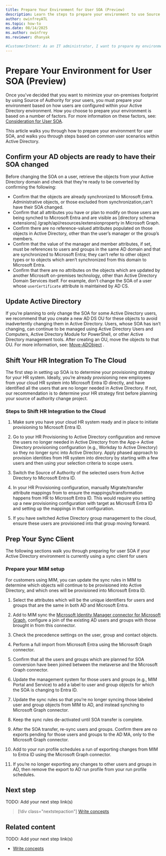 ```yaml
---
title: Prepare Your Environment for User SOA (Preview)
description: Learn the steps to prepare your environment to use Source of Authority (SOA) for users.
author: owinfreyATL
ms.topic: how-to
ms.date: 08/14/2025
ms.author: owinfrey
ms.reviewer: dhanyak

#CustomerIntent: As an IT administrator, I want to prepare my environment so that I can minimize my on-premises footprint using user SOA.
---
```


<!--
Remove all the comments in this template before you sign-off or merge to the main branch.

This template provides the basic structure of a How-to article pattern. See the
[instructions - How-to](../level4/article-how-to-guide.md) in the pattern library.

You can provide feedback about this template at: https://aka.ms/patterns-feedback

How-to is a procedure-based article pattern that show the user how to complete a task in their own environment. A task is a work activity that has a definite beginning and ending, is observable, consist of two or more definite steps, and leads to a product, service, or decision.

-->

<!-- 1. H1 -----------------------------------------------------------------------------

Required: Use a "<verb> * <noun>" format for your H1. Pick an H1 that clearly conveys the task the user will complete.

For example: "Migrate data from regular tables to ledger tables" or "Create a new Azure SQL Database".

* Include only a single H1 in the article.
* Don't start with a gerund.
* Don't include "Tutorial" in the H1.

-->

# Prepare Your Environment for User SOA (Preview)


<!-- 2. Introductory paragraph ----------------------------------------------------------

Required: Lead with a light intro that describes, in customer-friendly language, what the customer will do. Answer the fundamental “why would I want to do this?” question. Keep it short.

Readers should have a clear idea of what they will do in this article after reading the introduction.

* Introduction immediately follows the H1 text.
* Introduction section should be between 1-3 paragraphs.
* Don't use a bulleted list of article H2 sections.

Example: In this article, you will migrate your user databases from IBM Db2 to SQL Server by using SQL Server Migration Assistant (SSMA) for Db2.

-->

Once you've decided that you want to minimize your on-premises footprint by using Source of Authority for your users, you must prepare your environment based on how users are configured within your Active Directory environment. How you choose to prepare your environment is based on a number of factors. For more information on these factors, see: [Consideration for User SOA](user-source-of-authority-overview.md#consideration-for-user-soa).

This article walks you through how to prepare your environment for user SOA, and walks you through steps based on common user scenarios within Active Directory.



<!---Avoid notes, tips, and important boxes. Readers tend to skip over them. Better to put that info directly into the article text.

-->

## Confirm your AD objects are ready to have their SOA changed 

Before changing the SOA on a user, retrieve the objects from your Active Directory domain and check that they’re ready to be converted by confirming the following:

- Confirm that the objects are already synchronized to Microsoft Entra. Administrative objects, or those excluded from synchronization,can’t have their SOA changed. 
- Confirm that all attributes you have or plan to modify on those users are being synched to Microsoft Entra and are visible as [directory schema extensions] /graph/api/resources/extensionproperty in Microsoft Graph. 
- Confirm there are no reference-valued attributes populated on those objects in Active Directory, other than the user’s manager or the group’s members.  
- Confirm that the value of the manager and member attributes, if set, must be references to users and groups in the same AD domain and that are synchronized to Microsoft Entra; they can’t refer to other object types or to objects which aren’t synchronized from this domain to Microsoft Entra. 
- Confirm that there are no attributes on the objects which are updated by another Microsoft on-premises technology, other than Active Directory Domain Services itself. For example, don’t change the SOA of a user whose `userCertificate` attribute is maintained by AD CS. 

## Update Active Directory

If you’re planning to only change the SOA for some Active Directory users, we recommend that you create a new AD DS OU for these objects to avoid inadvertently changing them in Active Directory. Users, whose SOA has isn’t changing, can continue to be managed using Active Directory Users and Computers, Active Directory Module for PowerShell, or other Active Directory management tools. After creating an OU, move the objects to that OU. For more information, see: [Move-ADObject](/powershell/module/activedirectory/move-adobject?view=windowsserver2025-ps) .



## Shift Your HR Integration To The Cloud 

The first step in setting up SOA is to determine your provisioning strategy for your HR system. Ideally, you’re already provisioning new employees from your cloud HR system into Microsoft Entra ID directly, and have identified all the users that are no longer needed in Active Directory. If not, our recommendation is to determine your HR strategy first before planning your source of authority change project.  

### Steps to Shift HR Integration to the Cloud

1.	Make sure you have your cloud HR system ready and in place to initiate provisioning to Microsoft Entra ID. 

1.	Go to your HR Provisioning to Active Directory configuration and remove the users no longer needed in Active Directory from the App-> Active Directory provisioning configuration (e.g., Workday to Active Directory) so they no longer sync into Active Directory. Apply phased approach to provision identities from HR system into directory by starting with a few users and then using your selection criteria to scope users. 

1.	Switch the Source of Authority of the selected users from Active Directory to Microsoft Entra ID. 

1.	In your HR Provisioning configuration, manually Migrate/transfer attribute mappings from to ensure the mappings/transformation happens from HR to Microsoft Entra ID. This would require you setting up a new provisioning configuration with target as Microsoft Entra ID and setting up the mappings in that configuration.  

1.	If you have switched Active Directory group management to the cloud, ensure these users are provisioned into that group moving forward.


## Prep Your Sync Client

The following sections walk you through preparing for user SOA if your Active Directory environment is currently using a sync client for users

### Prepare your MIM setup 

For customers using MIM, you can update the sync rules in MIM to determine which objects will continue to be provisioned into Active Directory, and which ones will be provisioned into Microsoft Entra ID.  

1.	Select the attributes which will be the unique identifiers for users and groups that are the same in both AD and Microsoft Entra. 

1.	Add to MIM sync the [Microsoft Identity Manager connector for Microsoft Graph](/microsoft-identity-manager/microsoft-identity-manager-2016-connector-graph), configure a join of the existing AD users and groups with those brought in from this connector.  

1.	Check the precedence settings on the user, group and contact objects. 

1.	Perform a full import from Microsoft Entra using the Microsoft Graph connector.  

1.	Confirm that all the users and groups which are planned for SOA conversion have been joined between the metaverse and the Microsoft Graph connector.  

1.	Update the management system for those users and groups (e.g., MIM Portal and Service) to add a label to user and group objects for which the SOA is changing to Entra ID. 

1.	Update the sync rules so that you’re no longer syncing those labeled user and group objects from MIM to AD, and instead synching to Microsoft Graph connector.

1.	Keep the sync rules de-activated until SOA transfer is complete.   

1.	After the SOA transfer, re-sync users and groups.  Confirm there are no exports pending for those users and groups to the AD MA, only to the Microsoft Graph connector.

1.	Add to your run profile schedules a run of exporting changes from MIM to Entra ID using the Microsoft Graph connector.   

1.	If you’re no longer exporting any changes to other users and groups in AD, then remove the export to AD run profile from your run profile schedules. 



##

##

##



<!-- 5. Next step/Related content------------------------------------------------------------------------

Optional: You have two options for manually curated links in this pattern: Next step and Related content. You don't have to use either, but don't use both.
  - For Next step, provide one link to the next step in a sequence. Use the blue box format
  - For Related content provide 1-3 links. Include some context so the customer can determine why they would click the link. Add a context sentence for the following links.

-->

## Next step

TODO: Add your next step link(s)

> [!div class="nextstepaction"]
> [Write concepts](article-concept.md)

<!-- OR -->

## Related content

TODO: Add your next step link(s)

- [Write concepts](article-concept.md)

<!--
Remove all the comments in this template before you sign-off or merge to the main branch.
-->

